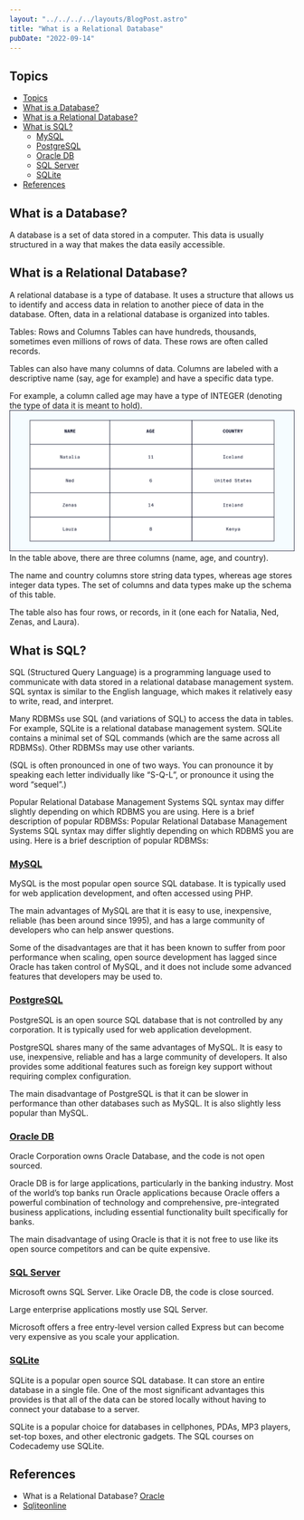 ```yaml
---
layout: "../../../../layouts/BlogPost.astro"
title: "What is a Relational Database"
pubDate: "2022-09-14"
---
```


## Topics

- [Topics](#topics)
- [What is a Database?](#what-is-a-database)
- [What is a Relational Database?](#what-is-a-relational-database)
- [What is SQL?](#what-is-sql)
  - [MySQL](#mysql)
  - [PostgreSQL](#postgresql)
  - [Oracle DB](#oracle-db)
  - [SQL Server](#sql-server)
  - [SQLite](#sqlite)
- [References](#references)

## What is a Database?

A database is a set of data stored in a computer. This data is usually structured in a way that makes the data easily accessible.

## What is a Relational Database?

A relational database is a type of database. It uses a structure that allows us to identify and access data in relation to another piece of data in the database. Often, data in a relational database is organized into tables.

Tables: Rows and Columns
Tables can have hundreds, thousands, sometimes even millions of rows of data. These rows are often called records.

Tables can also have many columns of data. Columns are labeled with a descriptive name (say, age for example) and have a specific data type.

For example, a column called age may have a type of INTEGER (denoting the type of data it is meant to hold).
![Table](https://raw.githubusercontent.com/Codecademy/articles/0b631b51723fbb3cc652ef5f009082aa71916e63/images/rdbms_table.svg)
In the table above, there are three columns (name, age, and country).

The name and country columns store string data types, whereas age stores integer data types. The set of columns and data types make up the schema of this table.

The table also has four rows, or records, in it (one each for Natalia, Ned, Zenas, and Laura).

## What is SQL?

SQL (Structured Query Language) is a programming language used to communicate with data stored in a relational database management system. SQL syntax is similar to the English language, which makes it relatively easy to write, read, and interpret.

Many RDBMSs use SQL (and variations of SQL) to access the data in tables. For example, SQLite is a relational database management system. SQLite contains a minimal set of SQL commands (which are the same across all RDBMSs). Other RDBMSs may use other variants.

(SQL is often pronounced in one of two ways. You can pronounce it by speaking each letter individually like “S-Q-L”, or pronounce it using the word “sequel”.)

Popular Relational Database Management Systems
SQL syntax may differ slightly depending on which RDBMS you are using. Here is a brief description of popular RDBMSs:
Popular Relational Database Management Systems
SQL syntax may differ slightly depending on which RDBMS you are using. Here is a brief description of popular RDBMSs:

### [MySQL](https://www.mysql.com/)

MySQL is the most popular open source SQL database. It is typically used for web application development, and often accessed using PHP.

The main advantages of MySQL are that it is easy to use, inexpensive, reliable (has been around since 1995), and has a large community of developers who can help answer questions.

Some of the disadvantages are that it has been known to suffer from poor performance when scaling, open source development has lagged since Oracle has taken control of MySQL, and it does not include some advanced features that developers may be used to.

### [PostgreSQL](https://www.postgresql.org/)

PostgreSQL is an open source SQL database that is not controlled by any corporation. It is typically used for web application development.

PostgreSQL shares many of the same advantages of MySQL. It is easy to use, inexpensive, reliable and has a large community of developers. It also provides some additional features such as foreign key support without requiring complex configuration.

The main disadvantage of PostgreSQL is that it can be slower in performance than other databases such as MySQL. It is also slightly less popular than MySQL.

### [Oracle DB](https://www.oracle.com/database/)

Oracle Corporation owns Oracle Database, and the code is not open sourced.

Oracle DB is for large applications, particularly in the banking industry. Most of the world’s top banks run Oracle applications because Oracle offers a powerful combination of technology and comprehensive, pre-integrated business applications, including essential functionality built specifically for banks.

The main disadvantage of using Oracle is that it is not free to use like its open source competitors and can be quite expensive.

### [SQL Server](https://www.microsoft.com/en-us/sql-server/sql-server-2017)

Microsoft owns SQL Server. Like Oracle DB, the code is close sourced.

Large enterprise applications mostly use SQL Server.

Microsoft offers a free entry-level version called Express but can become very expensive as you scale your application.

### [SQLite](https://www.sqlite.org/)

SQLite is a popular open source SQL database. It can store an entire database in a single file. One of the most significant advantages this provides is that all of the data can be stored locally without having to connect your database to a server.

SQLite is a popular choice for databases in cellphones, PDAs, MP3 players, set-top boxes, and other electronic gadgets. The SQL courses on Codecademy use SQLite.

## References

- What is a Relational Database? [Oracle](https://www.oracle.com/database/what-is-a-relational-database/)
- [Sqliteonline](https://sqliteonline.com/)
